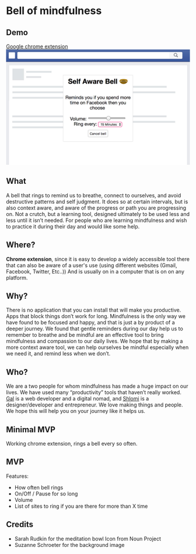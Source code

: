 # Bell of mindfulness

## Demo
[Google chrome extension](https://chrome.google.com/webstore/detail/self-aware-bell/emppjemnmnepcniopeikleoaodnkjoda)
![App Screenshot](docs/self_aware_bell.jpg?raw=true)

## What
A bell that rings to remind us to breathe, connect to ourselves, and avoid destructive patterns and self judgment. It does so at certain intervals, but is also context aware, and aware of the progress or path you are progressing on. Not a crutch, but a learning tool, designed ultimately to be used less and less until it isn’t needed. For people who are learning mindfulness and wish to practice it during their day and would like some help.

## Where?
**Chrome extension**, since it is easy to develop a widely accessible tool there that can also be aware of a user's use (using different websites (Gmail, Facebook, Twitter, Etc..)) And is usually on in a computer that is on on any platform.

## Why?
There is no application that you can install that will make you productive. Apps that block things don’t work for long. Mindfulness is the only way we have found to be focused and happy, and that is just a by product of a deeper journey. We found that gentle reminders during our day help us to remember to breathe and be mindful are an effective tool to bring mindfulness and compassion to our daily lives. We hope that by making a more context aware tool, we can help ourselves be mindful especially when we need it, and remind less when we don’t.

## Who?
We are a two people for whom mindfulness has made a huge impact on our lives. We have used many “productivity” tools that haven’t really worked. [Gal](http://galbracha.com) is a web developer and a digital nomad, and [Shlomi](http://shlomimir.com/) is a designer/developer and entrepreneur. We love making things and people. We hope this will help you on your journey like it helps us.

## Minimal MVP
Working chrome extension, rings a bell every so often.

## MVP
Features:
* How often bell rings
* On/Off / Pause for so long
* Volume
* List of sites to ring if you are there for more than X time

## Credits
* Sarah Rudkin for the meditation bowl Icon from Noun Project
* Suzanne Schroeter for the background image